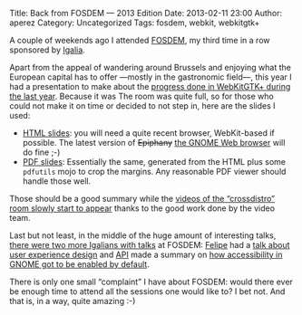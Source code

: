 Title: Back from FOSDEM —  2013 Edition
Date: 2013-02-11 23:00
Author: aperez
Category: Uncategorized
Tags: fosdem, webkit, webkitgtk+

A couple of weekends ago I attended [FOSDEM][], my third time in a row
sponsored by [Igalia][].

Apart from the appeal of wandering around Brussels and enjoying what the
European capital has to offer —mostly in the gastronomic field—, this
year I had a presentation to make about the [progress done in WebKitGTK+
during the last year][]. Because it was The room was quite full, so for
those who could not make it on time or decided to not step in, here are
the slides I used:

-   [HTML slides][]: you will need a quite recent browser, WebKit-based
    if possible. The latest version of ~~Epiphany~~ [the GNOME Web
    browser][] will do fine ;-)
-   [PDF slides][]: Essentially the same, generated from the HTML plus
    some `pdfutils` mojo to crop the margins. Any reasonable PDF viewer
    should handle those well.

Those should be a good summary while the [videos of the “crossdistro”
room slowly start to appear][] thanks to the good work done by the video
team.

Last but not least, in the middle of the huge amount of interesting
talks, [there were two more Igalians with talks][] at FOSDEM: [Felipe][]
had a [talk about user experience design][] and [API][] made a summary
on [how accessibility in GNOME got to be enabled by default][].

There is only one small “complaint” I have about FOSDEM: would there
ever be enough time to attend all the sessions one would like to? I bet
not. And that is, in a way, quite amazing :-)

  [FOSDEM]: http://www.fosdem.org
  [Igalia]: http://www.igalia.com
  [progress done in WebKitGTK+ during the last year]: https://fosdem.org/2013/schedule/event/webkitgtk/
  [HTML slides]: http://people.igalia.com/aperez/slides/stateofthekit/
  [the GNOME Web browser]: https://live.gnome.org/Epiphany
  [PDF slides]: http://people.igalia.com/aperez/slides/stateofthekit.pdf
  [videos of the “crossdistro” room slowly start to appear]: http://video.fosdem.org/2013/crossdistro/
  [there were two more Igalians with talks]: http://www.igalia.com/nc/igalia-247/news/item/igalia-goes-to-fosdem-2013/
  [Felipe]: http://blogs.igalia.com/femorandeira/
  [talk about user experience design]: https://fosdem.org/2013/schedule/event/sketching/
  [API]: http://blogs.igalia.com/apinheiro/
  [how accessibility in GNOME got to be enabled by default]: https://fosdem.org/2013/schedule/event/obsoleteenableacccessibility/
